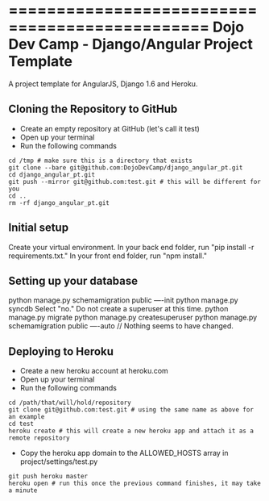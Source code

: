 ===============================================
Dojo Dev Camp - Django/Angular Project Template
===============================================

A project template for AngularJS, Django 1.6 and Heroku.

Cloning the Repository to GitHub
--------------------------------
- Create an empty repository at GitHub (let's call it test)
- Open up your terminal
- Run the following commands

```
cd /tmp # make sure this is a directory that exists
git clone --bare git@github.com:DojoDevCamp/django_angular_pt.git
cd django_angular_pt.git
git push --mirror git@github.com:test.git # this will be different for you
cd ..
rm -rf django_angular_pt.git
```

Initial setup
-------------

Create your virtual environment.
In your back end folder, run "pip install -r requirements.txt."
In your front end folder, run "npm install."

Setting up your database
-------------------------

python manage.py schemamigration public —-init
python manage.py syncdb
     Select "no." Do not create a superuser at this time.
python manage.py migrate
python manage.py createsuperuser
python manage.py schemamigration public —-auto // Nothing seems to have changed.

Deploying to Heroku
-------------------
- Create a new heroku account at heroku.com
- Open up your terminal
- Run the following commands

```
cd /path/that/will/hold/repository
git clone git@github.com:test.git # using the same name as above for an example
cd test
heroku create # this will create a new heroku app and attach it as a remote repository
```

- Copy the heroku app domain to the ALLOWED_HOSTS array in project/settings/test.py

```
git push heroku master
heroku open # run this once the previous command finishes, it may take a minute
```